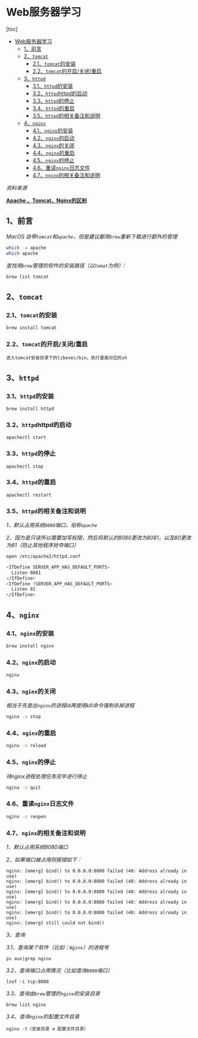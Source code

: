# Web服务器学习

[toc]
- [Web服务器学习](#web服务器学习)
  - [1、前言](#1前言)
  - [2、`tomcat`](#2tomcat)
    - [2.1、`tomcat`的安装](#21tomcat的安装)
    - [2.2、`tomcat`的开启/关闭/重启](#22tomcat的开启关闭重启)
  - [3、`httpd`](#3httpd)
    - [3.1、`httpd`的安装](#31httpd的安装)
    - [3.2、`httpd`httpd的启动](#32httpdhttpd的启动)
    - [3.3、`httpd`的停止](#33httpd的停止)
    - [3.4、`httpd`的重启](#34httpd的重启)
    - [3.5、`httpd`的相关备注和说明](#35httpd的相关备注和说明)
  - [4、`nginx`](#4nginx)
    - [4.1、`nginx`的安装](#41nginx的安装)
    - [4.2、`nginx`的启动](#42nginx的启动)
    - [4.3、`nginx`的关闭](#43nginx的关闭)
    - [4.4、`nginx`的重启](#44nginx的重启)
    - [4.5、`nginx`的停止](#45nginx的停止)
    - [4.6、重读`nginx`日志文件](#46重读nginx日志文件)
    - [4.7、`nginx`的相关备注和说明](#47nginx的相关备注和说明)

*资料来源*

[**Apache 、Tomcat、Nginx的区别**](https://blog.51cto.com/willis/1852083)

## 1、前言

*MacOS 自带`tomcat`和`apache`，但是建议都用`brew`重新下载进行额外的管理*

```bash
which -a apache
which apache
```

*查找用`brew`管理的软件的安装路径（以`tomat`为例）：*

```bash
brew list tomcat
```

## 2、`tomcat`

### 2.1、`tomcat`的安装

```bash
brew install tomcat
```

### 2.2、`tomcat`的开启/关闭/重启

```
进入tomcat安装目录下的libexec/bin，执行里面对应的sh
```

## 3、`httpd`

### 3.1、`httpd`的安装

```
brew install httpd
```

### 3.2、`httpd`httpd的启动

```
apachectl start
```

### 3.3、`httpd`的停止

```
apachectl stop
```

### 3.4、`httpd`的重启

```
apachectl restart
```

### 3.5、`httpd`的相关备注和说明

*1、默认占用系统`8080`端口，俗称`apache`*

*2、因为是只读所以需要加写权限，然后将默认的8080更改为8081，以及80更改为81（防止其他程序抢夺端口）*

```bash
open /etc/apache2/httpd.conf
```

```bash
<IfDefine SERVER_APP_HAS_DEFAULT_PORTS>
  Listen 8081
</IfDefine>
<IfDefine !SERVER_APP_HAS_DEFAULT_PORTS>
  Listen 81
</IfDefine>
```

## 4、`nginx`

### 4.1、`nginx`的安装

```bash
brew install nginx
```

### 4.2、`nginx`的启动

```bash
nginx
```

### 4.3、`nginx`的关闭

*相当于先查出`nginx`的进程id再使用kill命令强制杀掉进程*

```bash
nginx -s stop
```

### 4.4、`nginx`的重启

```bash
nginx -s reload
```

### 4.5、`nginx`的停止

*待nginx进程处理任务完毕进行停止*

```bash
nginx -s quit
```

### 4.6、重读`nginx`日志文件

```bash
nginx -s reopen
```

### 4.7、`nginx`的相关备注和说明

*1、默认占用系统8080端口*

*2、如果端口被占用则报错如下：*

```
nginx: [emerg] bind() to 0.0.0.0:8080 failed (48: Address already in use)
nginx: [emerg] bind() to 0.0.0.0:8080 failed (48: Address already in use)
nginx: [emerg] bind() to 0.0.0.0:8080 failed (48: Address already in use)
nginx: [emerg] bind() to 0.0.0.0:8080 failed (48: Address already in use)
nginx: [emerg] bind() to 0.0.0.0:8080 failed (48: Address already in use)
nginx: [emerg] still could not bind()
```

*3、查询*

*3.1、查询某个软件（比如：`Nginx`）的进程号*

```
ps aux|grep nginx
```

*3.2、查询端口占用情况（比如查询`8080`端口）*

```
lsof -i tcp:8080
```

*3.3、查询由`brew`管理的`nginx`的安装目录*

```
brew list nginx
```

*3.4、查询`nginx`的配置文件目录*

```
nginx -t（安装目录 ≠ 配置文件目录）
```

